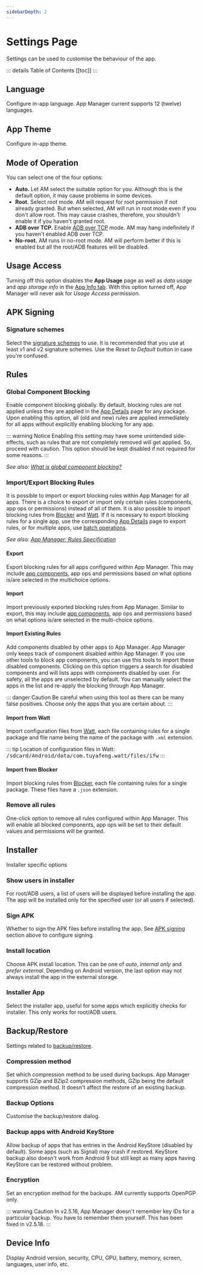 ```yaml
---
sidebarDepth: 2
---
```

# Settings Page
Settings can be used to customise the behaviour of the app.

::: details Table of Contents
[[toc]]
:::

## Language
Configure in-app language. App Manager current supports 12 (twelve) languages.

## App Theme
Configure in-app theme.

## Mode of Operation
You can select one of the four options:
- **Auto.** Let AM select the suitable option for you. Although this is the default option, it may cause problems in some devices.
- **Root.** Select root mode. AM will request for root permission if not already granted. But when selected, AM will run in root mode even if you don't allow root. This may cause crashes, therefore, you shouldn't enable it if you haven't granted root.
- **ADB over TCP.** Enable [ADB over TCP][1] mode. AM may hang indefinitely if you haven't enabled ADB over TCP.
- **No-root.** AM runs in no-root mode. AM will perform better if this is enabled but all the root/ADB features will be disabled.

## Usage Access
Turning off this option disables the **App Usage** page as well as _data usage_ and _app storage info_ in the [App Info tab][3]. With this option turned off, App Manager will never ask for _Usage Access_ permission.

## APK Signing
### Signature schemes
Select the [signature schemes](https://source.android.com/security/apksigning) to use. It is recommended that you use at least v1 and v2 signature schemes. Use the _Reset to Default_ button in case you're confused.

## Rules

### Global Component Blocking
Enable component blocking globally. By default, blocking rules are not applied unless they are applied in the [App Details][2] page for any package. Upon enabling this option, all (old and new) rules are applied immediately for all apps without explicitly enabling blocking for any app.

::: warning Notice
Enabling this setting may have some unintended side-effects, such as rules that are not completely removed will get applied. So, proceed with caution. This option should be kept disabled if not required for some reasons.
:::

_See also: [What is global component blocking?][7]_

### Import/Export Blocking Rules
It is possible to import or export blocking rules within App Manager for all apps. There is a choice to export or import only certain rules (components, app ops or permissions) instead of all of them. It is also possible to import blocking rules from [Blocker][4] and [Watt][5]. If it is necessary to export blocking rules for a single app, use the corresponding [App Details][2] page to export rules, or for multiple apps, use [batch operations][6].

_See also: [App Manager: Rules Specification][rules_spec]_

#### Export
Export blocking rules for all apps configured within App Manager. This may include [app components][what_are_components], app ops and permissions based on what options is/are selected in the multichoice options.

#### Import
Import previously exported blocking rules from App Manager. Similar to export, this may include [app components][what_are_components], app ops and permissions based on what options is/are selected in the multi-choice options.

#### Import Existing Rules
Add components disabled by other apps to App Manager. App Manager only keeps track of component disabled within App Manager. If you use other tools to block app components, you can use this tools to import these disabled components. Clicking on this option triggers a search for disabled components and will lists apps with components disabled by user. For safety, all the apps are unselected by default. You can manually select the apps in the list and re-apply the blocking through App Manager.

::: danger Caution
Be careful when using this tool as there can be many false positives. Choose only the apps that you are certain about.
:::

#### Import from Watt
Import configuration files from [Watt][5], each file containing rules for a single package and file name being the name of the package with `.xml` extension.

::: tip
Location of configuration files in Watt: <tt>/sdcard/Android/data/com.tuyafeng.watt/files/ifw</tt>
:::

#### Import from Blocker
Import blocking rules from [Blocker][4], each file containing rules for a single package. These files have a `.json` extension.

### Remove all rules
One-click option to remove all rules configured within App Manager. This will enable all blocked components, app ops will be set to their default values and permissions will be granted.

## Installer
Installer specific options

### Show users in installer
For root/ADB users, a list of users will be displayed before installing the app. The app will be installed only for the specified user (or all users if selected).

### Sign APK
Whether to sign the APK files before installing the app. See [APK signing](#apk-signing) section above to configure signing.

### Install location
Choose APK install location. This can be one of _auto_, _internal only_ and _prefer external_. Depending on Android version, the last option may not always install the app in the external storage.

### Installer App
Select the installer app, useful for some apps which explicitly checks for installer. This only works for root/ADB users.

## Backup/Restore
Settings related to [backup/restore][backup_restore].

### Compression method
Set which compression method to be used during backups. App Manager supports GZip and BZip2 compression methods, GZip being the default compression method. It doesn't affect the restore of an existing backup.

### Backup Options
Customise the backup/restore dialog.

### Backup apps with Android KeyStore
Allow backup of apps that has entries in the Android KeyStore (disabled by default). Some apps (such as Signal) may crash if restored. KeyStore backup also doesn't work from Android 9 but still kept as many apps having KeyStore can be restored without problem.

### Encryption
Set an encryption method for the backups. AM currently supports OpenPGP only.

::: warning Caution
In v2.5.16, App Manager doesn't remember key IDs for a particular backup. You have to remember them yourself. This has been fixed in v2.5.18.
:::

## Device Info
Display Android version, security, CPU, GPU, battery, memory, screen, languages, user info, etc. 

[1]: ./adb-over-tcp.md
[2]: ./app-details-page.md
[3]: ./app-details-page.md#app-info-tab
[4]: https://github.com/lihenggui/blocker
[5]: https://github.com/tuyafeng/Watt
[6]: ./main-page.md#batch-operations
[7]: ../faq/app-components.md#what-is-global-component-blocking
[what_are_components]: ../faq/app-components.md#what-are-the-app-components
[rules_spec]: ../tech/rules-specification.md
[backup_restore]: ./backup-restore.md

